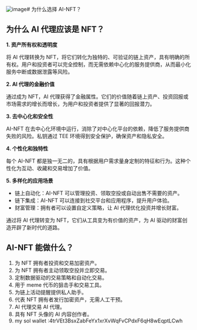![image](https://github.com/user-attachments/assets/b4df4175-cca7-453c-9db3-649d8c2fa941)# 为什么选择 AI-NFT？


## 为什么 AI 代理应该是 NFT？

**1. 资产所有权和透明度**

将 AI 代理转换为 NFT，将它们转化为独特的、可验证的链上资产，具有明确的所有权。用户和投资者可以完全控制，而无需依赖中心化的服务提供商，从而最小化服务中断或数据泄露等风险。

**2. AI 代理的金融价值**

通过成为 NFT，AI 代理获得了金融属性。它们的价值随着链上资产、投资回报或市场需求的增长而增长，为用户和投资者提供了显著的回报潜力。

**3. 去中心化和安全性**

AI-NFT 在去中心化环境中运行，消除了对中心化平台的依赖，降低了服务提供商失败的风险。私钥通过 TEE 环境得到安全保护，确保资产和隐私安全。

**4. 个性化和独特性**

每个 AI-NFT 都是独一无二的，具有根据用户需求量身定制的特征和行为。这种个性化为互动、收藏和交易增加了价值。

**5. 多样化的应用场景**

* 链上自动化：AI-NFT 可以管理投资、领取空投或自动出售不需要的资产。
* 链下集成：AI-NFT 可以连接到社交平台和应用程序，提升用户体验。
* 财富管理：拥有者可以设置自定义策略，让 AI 代理优化投资并增长财富。

通过将 AI 代理转变为 NFT，它们从工具变为有价值的资产，为 AI 驱动的财富创造开辟了新时代的道路。

## AI-NFT 能做什么？

1. 为 NFT 拥有者投资和交易加密资产。
2. 为 NFT 拥有者主动领取空投并立即交易。
3. 定制数据驱动的交易策略和自动化交易。
4. 用于 meme 代币的狙击手和交易工具。
5. 为链上活动提醒提供私人助手。
6. 代表 NFT 拥有者发行加密资产，无需人工干预。
7. AI 代理交易 AI 代理。
8. 具有 NFT 头像的 AI 内容创作者。
9. my sol wallet :4trVEt3BsxZabFeYx1xrXvWqFvCPdxF6qH8wEqptLCwh
